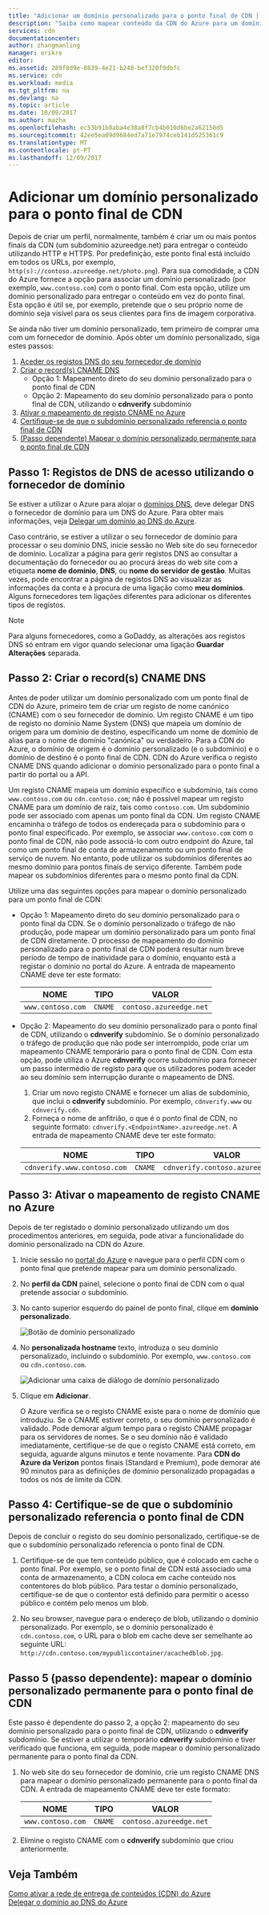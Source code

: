 ```yaml
---
title: "Adicionar um domínio personalizado para o ponto final de CDN | Microsoft Docs"
description: "Saiba como mapear conteúdo da CDN do Azure para um domínio personalizado."
services: cdn
documentationcenter: 
author: zhangmanling
manager: erikre
editor: 
ms.assetid: 289f8d9e-8839-4e21-b248-bef320f9dbfc
ms.service: cdn
ms.workload: media
ms.tgt_pltfrm: na
ms.devlang: na
ms.topic: article
ms.date: 10/09/2017
ms.author: mazha
ms.openlocfilehash: ec53b91b8aba4e38a8f7cb4b010d6be2a62150d5
ms.sourcegitcommit: 42ee5ea09d9684ed7a71e7974ceb141d525361c9
ms.translationtype: MT
ms.contentlocale: pt-PT
ms.lasthandoff: 12/09/2017
---
```

# <a name="add-a-custom-domain-to-your-cdn-endpoint"></a>Adicionar um domínio personalizado para o ponto final de CDN
Depois de criar um perfil, normalmente, também é criar um ou mais pontos finais da CDN (um subdomínio azureedge.net) para entregar o conteúdo utilizando HTTP e HTTPS. Por predefinição, este ponto final está incluído em todos os URLs, por exemplo, `http(s)://contoso.azureedge.net/photo.png`). Para sua comodidade, a CDN do Azure fornece a opção para associar um domínio personalizado (por exemplo, `www.contoso.com`) com o ponto final. Com esta opção, utilize um domínio personalizado para entregar o conteúdo em vez do ponto final. Esta opção é útil se, por exemplo, pretende que o seu próprio nome de domínio seja visível para os seus clientes para fins de imagem corporativa.

Se ainda não tiver um domínio personalizado, tem primeiro de comprar uma com um fornecedor de domínio. Após obter um domínio personalizado, siga estes passos:
1. [Aceder os registos DNS do seu fornecedor de domínio](#step-1-access-dns-records-by-using-your-domain-provider)
2. [Criar o record(s) CNAME DNS](#step-2-create-the-cname-dns-records)
    - Opção 1: Mapeamento direto do seu domínio personalizado para o ponto final de CDN
    - Opção 2: Mapeamento do seu domínio personalizado para o ponto final de CDN, utilizando o **cdnverify** subdomínio 
3. [Ativar o mapeamento de registo CNAME no Azure](#step-3-enable-the-cname-record-mapping-in-azure)
4. [Certifique-se de que o subdomínio personalizado referencia o ponto final de CDN](#step-4-verify-that-the-custom-subdomain-references-your-cdn-endpoint)
5. [(Passo dependente) Mapear o domínio personalizado permanente para o ponto final de CDN](#step-5-dependent-step-map-the-permanent-custom-domain-to-the-cdn-endpoint)

## <a name="step-1-access-dns-records-by-using-your-domain-provider"></a>Passo 1: Registos de DNS de acesso utilizando o fornecedor de domínio

Se estiver a utilizar o Azure para alojar o [domínios DNS](https://docs.microsoft.com/azure/dns/dns-overview), deve delegar DNS o fornecedor de domínio para um DNS do Azure. Para obter mais informações, veja [Delegar um domínio ao DNS do Azure](https://docs.microsoft.com/azure/dns/dns-delegate-domain-azure-dns).

Caso contrário, se estiver a utilizar o seu fornecedor de domínio para processar o seu domínio DNS, inicie sessão no Web site do seu fornecedor de domínio. Localizar a página para gerir registos DNS ao consultar a documentação do fornecedor ou ao procurá áreas do web site com a etiqueta **nome de domínio**, **DNS**, ou **nome do servidor de gestão**. Muitas vezes, pode encontrar a página de registos DNS ao visualizar as informações da conta e à procura de uma ligação como **meu domínios**. Alguns fornecedores tem ligações diferentes para adicionar os diferentes tipos de registos.

> [!NOTE]
> Para alguns fornecedores, como a GoDaddy, as alterações aos registos DNS só entram em vigor quando selecionar uma ligação **Guardar Alterações** separada. 


## <a name="step-2-create-the-cname-dns-records"></a>Passo 2: Criar o record(s) CNAME DNS

Antes de poder utilizar um domínio personalizado com um ponto final de CDN do Azure, primeiro tem de criar um registo de nome canónico (CNAME) com o seu fornecedor de domínio. Um registo CNAME é um tipo de registo no domínio Name System (DNS) que mapeia um domínio de origem para um domínio de destino, especificando um nome de domínio de alias para o nome de domínio "canónica" ou verdadeiro. Para a CDN do Azure, o domínio de origem é o domínio personalizado (e o subdomínio) e o domínio de destino é o ponto final de CDN. CDN do Azure verifica o registo CNAME DNS quando adicionar o domínio personalizado para o ponto final a partir do portal ou a API. 

Um registo CNAME mapeia um domínio específico e subdomínio, tais como `www.contoso.com` ou `cdn.contoso.com`; não é possível mapear um registo CNAME para um domínio de raiz, tais como `contoso.com`. Um subdomínio pode ser associado com apenas um ponto final da CDN. Um registo CNAME encaminha o tráfego de todos os endereçada para o subdomínio para o ponto final especificado. Por exemplo, se associar `www.contoso.com` com o ponto final de CDN, não pode associá-lo com outro endpoint do Azure, tal como um ponto final de conta de armazenamento ou um ponto final de serviço de nuvem. No entanto, pode utilizar os subdomínios diferentes ao mesmo domínio para pontos finais de serviço diferente. Também pode mapear os subdomínios diferentes para o mesmo ponto final da CDN.

Utilize uma das seguintes opções para mapear o domínio personalizado para um ponto final de CDN:

- Opção 1: Mapeamento direto do seu domínio personalizado para o ponto final da CDN. Se o domínio personalizado o tráfego de não produção, pode mapear um domínio personalizado para um ponto final de CDN diretamente. O processo de mapeamento do domínio personalizado para o ponto final de CDN poderá resultar num breve período de tempo de inatividade para o domínio, enquanto está a registar o domínio no portal do Azure. A entrada de mapeamento CNAME deve ter este formato: 
 
  | NOME             | TIPO  | VALOR                  |
  |------------------|-------|------------------------|
  | `www.contoso.com` | `CNAME` | `contoso.azureedge.net` |


- Opção 2: Mapeamento do seu domínio personalizado para o ponto final de CDN, utilizando o **cdnverify** subdomínio. Se o domínio personalizado o tráfego de produção que não pode ser interrompido, pode criar um mapeamento CNAME temporário para o ponto final de CDN. Com esta opção, pode utiliza o Azure **cdnverify** ocorre subdomínio para fornecer um passo intermédio de registo para que os utilizadores podem aceder ao seu domínio sem interrupção durante o mapeamento de DNS.

   1. Criar um novo registo CNAME e fornecer um alias de subdomínio, que inclui o **cdnverify** subdomínio. Por exemplo, `cdnverify.www` ou `cdnverify.cdn`. 
   2. Forneça o nome de anfitrião, o que é o ponto final de CDN, no seguinte formato: `cdnverify.<EndpointName>.azureedge.net`. A entrada de mapeamento CNAME deve ter este formato: 

   | NOME                       | TIPO  | VALOR                            |
   |----------------------------|-------|----------------------------------|
   | `cdnverify.www.contoso.com` | `CNAME` | `cdnverify.contoso.azureedge.net` | 


## <a name="step-3-enable-the-cname-record-mapping-in-azure"></a>Passo 3: Ativar o mapeamento de registo CNAME no Azure

Depois de ter registado o domínio personalizado utilizando um dos procedimentos anteriores, em seguida, pode ativar a funcionalidade do domínio personalizado na CDN do Azure. 

1. Inicie sessão no [portal do Azure](https://portal.azure.com/) e navegue para o perfil CDN com o ponto final que pretende mapear para um domínio personalizado.  
2. No **perfil da CDN** painel, selecione o ponto final de CDN com o qual pretende associar o subdomínio.
3. No canto superior esquerdo do painel de ponto final, clique em **domínio personalizado**. 

   ![Botão de domínio personalizado](./media/cdn-map-content-to-custom-domain/cdn-custom-domain-button.png)

4. No **personalizada hostname** texto, introduza o seu domínio personalizado, incluindo o subdomínio. Por exemplo, `www.contoso.com` ou `cdn.contoso.com`.

   ![Adicionar uma caixa de diálogo de domínio personalizado](./media/cdn-map-content-to-custom-domain/cdn-add-custom-domain-dialog.png)

5. Clique em **Adicionar**.

   O Azure verifica se o registo CNAME existe para o nome de domínio que introduziu. Se o CNAME estiver correto, o seu domínio personalizado é validado. Pode demorar algum tempo para o registo CNAME propagar para os servidores de nomes. Se o seu domínio não é validado imediatamente, certifique-se de que o registo CNAME está correto, em seguida, aguarde alguns minutos e tente novamente. Para **CDN do Azure da Verizon** pontos finais (Standard e Premium), pode demorar até 90 minutos para as definições de domínio personalizado propagadas a todos os nós de limite da CDN.  


## <a name="step-4-verify-that-the-custom-subdomain-references-your-cdn-endpoint"></a>Passo 4: Certifique-se de que o subdomínio personalizado referencia o ponto final de CDN

Depois de concluir o registo do seu domínio personalizado, certifique-se de que o subdomínio personalizado referencia o ponto final de CDN.
 
1. Certifique-se de que tem conteúdo público, que é colocado em cache o ponto final. Por exemplo, se o ponto final de CDN está associado uma conta de armazenamento, a CDN coloca em cache conteúdo nos contentores do blob público. Para testar o domínio personalizado, certifique-se de que o contentor está definido para permitir o acesso público e contém pelo menos um blob.

2. No seu browser, navegue para o endereço de blob, utilizando o domínio personalizado. Por exemplo, se o domínio personalizado é `cdn.contoso.com`, o URL para o blob em cache deve ser semelhante ao seguinte URL: `http://cdn.contoso.com/mypubliccontainer/acachedblob.jpg`.


## <a name="step-5-dependent-step-map-the-permanent-custom-domain-to-the-cdn-endpoint"></a>Passo 5 (passo dependente): mapear o domínio personalizado permanente para o ponto final de CDN

Este passo é dependente do passo 2, a opção 2: mapeamento do seu domínio personalizado para o ponto final de CDN, utilizando o **cdnverify** subdomínio. Se estiver a utilizar o temporário **cdnverify** subdomínio e tiver verificado que funciona, em seguida, pode mapear o domínio personalizado permanente para o ponto final da CDN.

1. No web site do seu fornecedor de domínio, crie um registo CNAME DNS para mapear o domínio personalizado permanente para o ponto final da CDN. A entrada de mapeamento CNAME deve ter este formato: 
 
   | NOME             | TIPO  | VALOR                  |
   |------------------|-------|------------------------|
   | `www.contoso.com` | `CNAME` | `contoso.azureedge.net` |
2. Elimine o registo CNAME com o **cdnverify** subdomínio que criou anteriormente.

## <a name="see-also"></a>Veja Também
[Como ativar a rede de entrega de conteúdos (CDN) do Azure](cdn-create-new-endpoint.md)  
[Delegar o domínio ao DNS do Azure](../dns/dns-domain-delegation.md)
